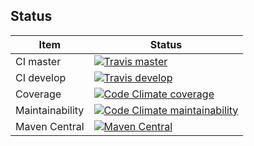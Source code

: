 ## Status

| Item | Status |
| ---- | ------ |
| CI master | [![Travis master](https://img.shields.io/travis/albirar/albirar-communications/master?label=master&logo=travis "TravisCI master")](https://travis-ci.com/github/albirar/albirar-communications) |
| CI develop | [![Travis develop](https://img.shields.io/travis/albirar/albirar-communications/develop?label=develop&logo=travis "TravisCI develop")](https://travis-ci.com/github/albirar/albirar-communications) |
| Coverage | [![Code Climate coverage](https://img.shields.io/codeclimate/coverage/albirar/albirar-communications?logo=code-climate)](https://codeclimate.com/github/albirar/albirar-communications/test_coverage) |
| Maintainability | [![Code Climate maintainability](https://img.shields.io/codeclimate/maintainability/albirar/albirar-communications?logo=code-climate)](https://codeclimate.com/github/albirar/albirar-communications/maintainability) |
| Maven Central | [![Maven Central](https://img.shields.io/maven-central/v/cat.albirar.lib/albirar-communications "Maven Central version")](https://search.maven.org/artifact/cat.albirar.lib/albirar-communications) |